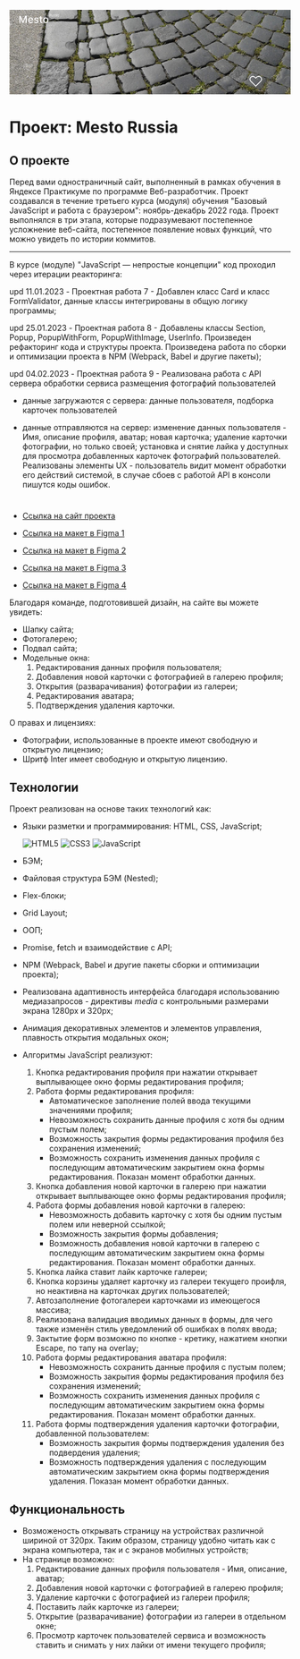 ![Проект: Mesto Russia](./src/images/readme.png)
# Проект: Mesto Russia

## О проекте
Перед вами одностраничный сайт, выполненный в рамках обучения в Яндексе Практикуме
по программе Веб-разработчик.
Проект создавался в течение третьего курса (модуля) обучения "Базовый JavaScript и работа с браузером": ноябрь-декабрь 2022 года.
Проект выполнялся в три этапа, которые подразумевают постепенное усложнение веб-сайта, постепенное появление новых функций, что можно увидеть по истории коммитов.
***
В курсе (модуле) "JavaScript — непростые концепции" код проходил через итерации реакторинга:

  upd 11.01.2023 - Проектная работа 7 - Добавлен класс Card и класс FormValidator, данные классы интегрированы в общую логику программы;

  upd 25.01.2023 - Проектная работа 8 - Добавлены классы Section, Popup, PopupWithForm, PopupWithImage, UserInfo. Произведен рефакторинг кода и структуры проекта. Произведена работа по сборки и оптимизации проекта в NPM (Webpack, Babel и другие пакеты);

  upd 04.02.2023 - Проектная работа 9 - Реализована работа с API сервера обработки сервиса размещения фотографий пользователей

  * данные загружаются с сервера: данные пользователя, подборка карточек пользователей

  * данные отправляются на сервер: изменение данных пользователя - Имя, описание профиля, аватар; новая карточка; удаление карточки фотографии, но только своей; установка и снятие лайка у доступных для просмотра добавленных карточек фотографий пользователей. Реализованы элементы UX - пользователь видит момент обработки его действий системой, в случае сбоев с работой API в консоли пишутся коды ошибок.

#

* [Ссылка на сайт проекта](https://eliseye.github.io/mesto/index.html)

* [Ссылка на макет в Figma 1](https://www.figma.com/file/2cn9N9jSkmxD84oJik7xL7/JavaScript.-Sprint-4?node-id=0%3A1)

* [Ссылка на макет в Figma 2](https://www.figma.com/file/bjyvbKKJN2naO0ucURl2Z0/JavaScript.-Sprint-5?node-id=0%3A1)

* [Ссылка на макет в Figma 3](https://www.figma.com/file/kRVLKwYG3d1HGLvh7JFWRT/JavaScript.-Sprint-6?node-id=0%3A1)

* [Ссылка на макет в Figma 4](https://www.figma.com/file/PSdQFRHoxXJFs2FH8IXViF/JavaScript-9-sprint?node-id=0%3A1)

Благодаря команде, подготовившей дизайн, на сайте вы можете увидеть:

* Шапку сайта;
* Фотогалерею;
* Подвал сайта;
* Модельные окна:
    1) Редактирования данных профиля пользователя;
    2) Добавления новой карточки с фотографией в галерею профиля;
    3) Открытия (разварачивания) фотографии из галереи;
    4) Редактирования аватара;
    5) Подтверждения удаления карточки.

О правах и лицензиях:

* Фотографии, использованные в проекте имеют свободную и открытую лицензию;
* Шритф Inter имеет свободную и открытую лицензию.

## Технологии

Проект реализован на основе таких технологий как:

* Языки разметки и программирования: HTML, CSS, JavaScript;

  ![HTML5](https://img.shields.io/badge/html5-%23E34F26.svg?style=for-the-badge&logo=html5&logoColor=white) ![CSS3](https://img.shields.io/badge/css3-%231572B6.svg?style=for-the-badge&logo=css3&logoColor=white) ![JavaScript](https://img.shields.io/badge/javascript-%23323330.svg?style=for-the-badge&logo=javascript&logoColor=%23F7DF1E)
* БЭМ;
* Файловая структура БЭМ (Nested);
* Flex-блоки;
* Grid Layout;
* ООП;
* Promise, fetch и взаимодействие с API;
* NPM (Webpack, Babel и другие пакеты сборки и оптимизации проекта);
* Реализована адаптивность интерфейса благодаря использованию медиазапросов - директивы *media*
  с контрольными размерами экрана 1280px и 320px;
* Анимация декоративных элементов и элементов управления, плавность открытия модальных окон;
* Алгоритмы JavaScript реализуют:

  1) Кнопка редактирования профиля при нажатии открывает выплывающее окно формы редактирования профиля;
  2) Работа формы редактирования профиля:
      * Автоматическое заполнение полей ввода текущими значениями профиля;
      * Невозможность сохранить данные профиля с хотя бы одним пустым полем;
      * Возможность закрытия формы редактирования профиля без сохранения изменений;
      * Возможность сохранить изменения данных профиля с последующим автоматическим закрытием окна формы редактирования. Показан момент обработки данных.
  3) Кнопка добавления новой карточки в галерею при нажатии открывает выплывающее окно формы редактирования профиля;
  4) Работа формы добавления новой карточки в галерею:
      * Невозможность добавить карточку с хотя бы одним пустым полем или неверной ссылкой;
      * Возможность закрытия формы добавления;
      * Возможность добавления новой карточки в галерею с последующим автоматическим закрытием окна формы редактирования. Показан момент обработки данных.
  5) Кнопка лайка ставит лайк карточке галереи;
  6) Кнопка корзины удаляет карточку из галереи текущего проифля, но неактивна на карточках других пользователей;
  7) Автозаполнение фотогалереи карточками из имеющегося массива;
  8) Реализована валидация вводимых данных в формы, для чего также изменён стиль уведомлений об ошибках в полях ввода;
  9) Зактытие форм возможно по кнопке - кретику, нажатием кнопки Escape, по тапу на overlay;
  10) Работа формы редактирования аватара профиля:
      * Невозможность сохранить данные профиля с пустым полем;
      * Возможность закрытия формы редактирования профиля без сохранения изменений;
      * Возможность сохранить изменения данных профиля с последующим автоматическим закрытием окна формы редактирования. Показан момент обработки данных.
  11) Работа формы подтверждения удаления карточки фотографии, добавленной пользователем:
      * Возможность закрытия формы подтверждения удаления без подвердения удаления;
      * Возможность подтверждения удаления с последующим автоматическим закрытием окна формы подтверждения удаления. Показан момент обработки данных.

## Функциональность

* Возможеность открывать страницу на устройствах различной шириной от 320px.
  Таким образом, страницу удобно читать как с экрана компьютера, так и с экранов мобилных устройств;
* На странице возможно:
    1) Редактирование данных профиля пользователя - Имя, описание, аватар;
    2) Добавления новой карточки с фотографией в галерею профиля;
    3) Удаление карточки с фотографией из галереи профиля;
    4) Поставить лайк карточке из галереи;
    5) Открытие (разварачивание) фотографии из галереи в отдельном окне;
    6) Просмотр карточек пользователей сервиса и возможность ставить и снимать у них лайки от имени текущего профиля;



